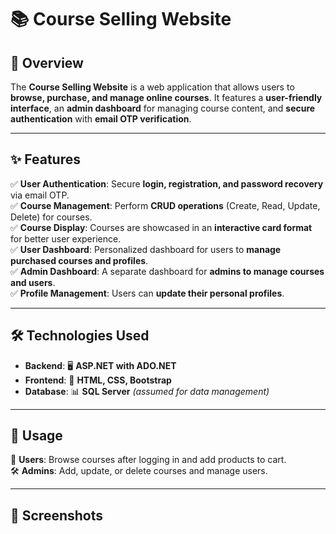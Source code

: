 # 📚 Course Selling Website

## 🚀 Overview
The **Course Selling Website** is a web application that allows users to **browse, purchase, and manage online courses**. It features a **user-friendly interface**, an **admin dashboard** for managing course content, and **secure authentication** with **email OTP verification**.

---

## ✨ Features
✅ **User Authentication**: Secure **login, registration, and password recovery** via email OTP.  
✅ **Course Management**: Perform **CRUD operations** (Create, Read, Update, Delete) for courses.  
✅ **Course Display**: Courses are showcased in an **interactive card format** for better user experience.  
✅ **User Dashboard**: Personalized dashboard for users to **manage purchased courses and profiles**.  
✅ **Admin Dashboard**: A separate dashboard for **admins to manage courses and users**.  
✅ **Profile Management**: Users can **update their personal profiles**.  

---

## 🛠 Technologies Used
- **Backend**: 🖥 **ASP.NET with ADO.NET**  
- **Frontend**: 🎨 **HTML, CSS, Bootstrap**  
- **Database**: 📊 **SQL Server** *(assumed for data management)*  

---

## 🎯 Usage
👥 **Users**: Browse courses after logging in and add products to cart.  
🛠 **Admins**: Add, update, or delete courses and manage users.  

---

## 📸 Screenshots
